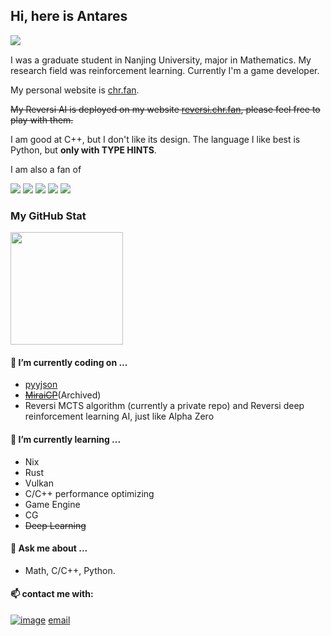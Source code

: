 ## Hi, here is Antares

<a href="https://visitor-badge.glitch.me"><img align='left' src="https://visitor-badge.glitch.me/badge?page_id=Antares0982.Antares0982"/></a><br> 

I was a graduate student in Nanjing University, major in Mathematics. My research field was reinforcement learning. Currently I'm a game developer.

My personal website is [chr.fan](https://chr.fan/).

~~My Reversi AI is deployed on my website [reversi.chr.fan](http://reversi.chr.fan), please feel free to play with them.~~

I am good at C++, but I don't like its design. The language I like best is Python, but **only with TYPE HINTS**.

I am also a fan of

![](https://img.shields.io/badge/NixOS-5277C3?style=for-the-badge&logo=NixOS&logoColor=white)   ![](https://img.shields.io/badge/Arch_Linux-1793D1?style=for-the-badge&logo=arch-linux&logoColor=white)   ![](https://img.shields.io/badge/unreal%20engine-0E1128?style=for-the-badge&logo=unrealengine)  ![](https://img.shields.io/badge/raspberrypi-A22846?style=for-the-badge&logo=raspberrypi&logoColor=white)  ![](https://img.shields.io/badge/Steam-000000?style=for-the-badge&logo=steam&logoColor=white)

### My GitHub Stat

<a href="https://github.com/anuraghazra/github-readme-stats"><img height="180" src="https://github-readme-stats.vercel.app/api?username=Antares0982&show_icons=true&count_private=True&bg_color=30,e96443,904e95&title_color=fff&text_color=fff"/></a>

#### 🔭 I’m currently coding on ...

* [pyyjson](https://github.com/0ph1uch1/yyjson)
* ~~[MiraiCP](https://github.com/Nambers/MiraiCP)~~(Archived)
* Reversi MCTS algorithm (currently a private repo) and Reversi deep reinforcement learning AI, just like Alpha Zero

#### 🌱 I’m currently learning ...

- Nix
- Rust
- Vulkan
- C/C++ performance optimizing
- Game Engine
- CG
- ~~Deep Learning~~

#### 💬 Ask me about ...

* Math, C/C++, Python.

#### 📫 contact me with:

 [![image](https://img.shields.io/badge/Telegram-2CA5E0?style=for-the-badge&logo=telegram&logoColor=white)](https://t.me/AntaresChr)  [email](mailto:antares@alyr?subject=[GitHub])

